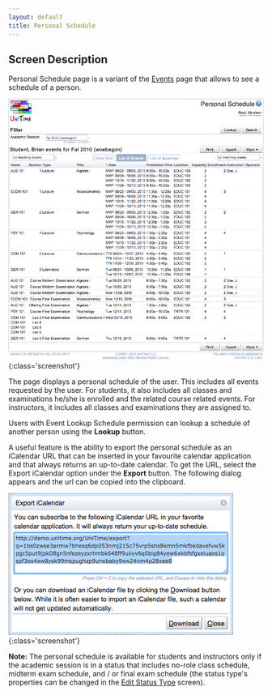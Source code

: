 ```yaml
---
layout: default
title: Personal Schedule
---
```



## Screen Description

Personal Schedule page is a variant of the [Events](events) page that allows to see a schedule of a person.

![Personal Schedule](images/personal-schedule-1.png){:class='screenshot'}

The page displays a personal schedule of the user. This includes all events requested by the user. For students, it also includes all classes and examinations he/she is enrolled and the related course related events. For instructors, it includes all classes and examinations they are assigned to.

Users with Event Lookup Schedule permission can lookup a schedule of another person using the **Lookup** button.

A useful feature is the ability to export the personal schedule as an iCalendar URL that can be inserted in your favourite calendar application and that always returns an up-to-date calendar. To get the URL, select the Export iCalendar option under the **Export** button. The following dialog appears and the url can be copied into the clipboard.

![Personal Schedule](images/personal-schedule-2.png){:class='screenshot'}

**Note:** The personal schedule is available for students and instructors only if the academic session is in a status that includes no-role class schedule, midterm exam schedule, and / or final exam schedule (the status type's properties can be changed in the [Edit Status Type](edit-status-type) screen).
